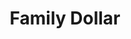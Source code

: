 ---
title: "Family Dollar"
url: /detroit/family-dollar-grand-river-avenue-2/
shop: variety store
---